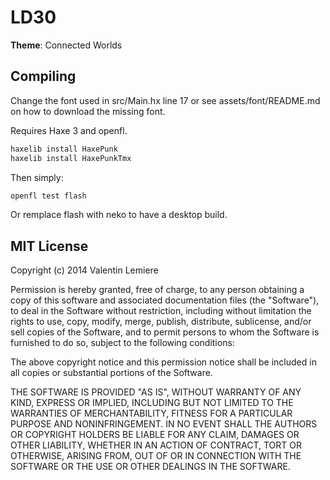 # LD30

**Theme**: Connected Worlds

## Compiling

Change the font used in src/Main.hx line 17 or see assets/font/README.md on how to download the missing font.

Requires Haxe 3 and openfl.

```bash
haxelib install HaxePunk
haxelib install HaxePunkTmx
```

Then simply:

```bash
openfl test flash
```

Or remplace flash with neko to have a desktop build.

## MIT License

Copyright (c) 2014 Valentin Lemiere

Permission is hereby granted, free of charge, to any person obtaining a copy of
this software and associated documentation files (the "Software"), to deal in
the Software without restriction, including without limitation the rights to
use, copy, modify, merge, publish, distribute, sublicense, and/or sell copies of
the Software, and to permit persons to whom the Software is furnished to do so,
subject to the following conditions:

The above copyright notice and this permission notice shall be included in all
copies or substantial portions of the Software.

THE SOFTWARE IS PROVIDED "AS IS", WITHOUT WARRANTY OF ANY KIND, EXPRESS OR
IMPLIED, INCLUDING BUT NOT LIMITED TO THE WARRANTIES OF MERCHANTABILITY, FITNESS
FOR A PARTICULAR PURPOSE AND NONINFRINGEMENT. IN NO EVENT SHALL THE AUTHORS OR
COPYRIGHT HOLDERS BE LIABLE FOR ANY CLAIM, DAMAGES OR OTHER LIABILITY, WHETHER
IN AN ACTION OF CONTRACT, TORT OR OTHERWISE, ARISING FROM, OUT OF OR IN
CONNECTION WITH THE SOFTWARE OR THE USE OR OTHER DEALINGS IN THE SOFTWARE.
